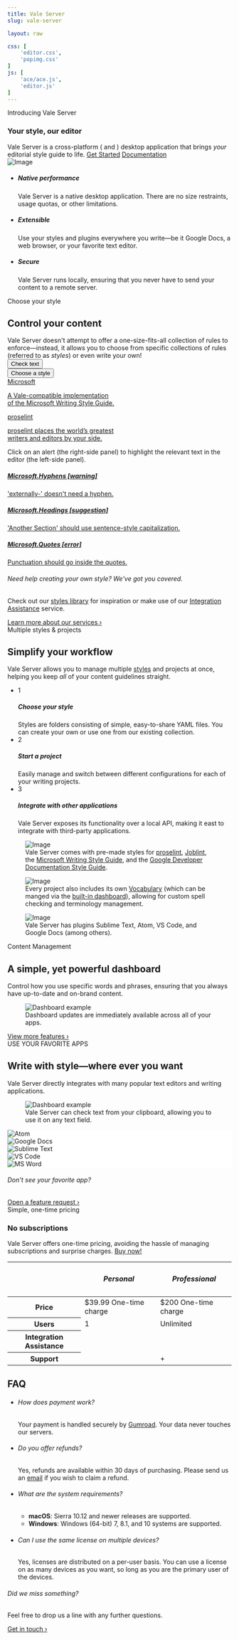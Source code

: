 ```yaml
---
title: Vale Server
slug: vale-server

layout: raw

css: [
    'editor.css',
    'popimg.css'
]
js: [
    'ace/ace.js',
    'editor.js'
]
---
```

<section class="pb-0">
   <div class="container">
      <div class="row justify-content-center text-center section-intro mb-0">
         <div class="col-12 col-md-9 col-lg-8 pb-3">
            <span class="title-decorative">Introducing Vale Server</span>
            <h3 class="display-4">Your style, our editor</h3>
            <span class="lead">
            Vale Server is a cross-platform (<i class="fab fa-apple"></i> and <i class="fab fa-windows"></i>)
            desktop application that brings <i>your</i> editorial style guide to
            life.
            </span>
            <a href="#puchase" class="btn btn-lg btn-success">Get Started</a>
            <a href="https://errata-ai.github.io/vale-server/docs/about.html" class="btn btn-lg btn-link">Documentation <i class="icon-chevron-right"></i></a>
         </div>
         <div class="justify-content-center text-center">
            <div class="popover-image">
                  <div
                    class="popover-hotspot bg-warning animated infinite pulse"
                    style="top: 40%; left: 25%;"
                    data-toggle="tooltip"
                    data-html="true"
                    title="Use your favorite applications&mdash;Vale Server can run on your clipboard or through one of its third-party integrations."><i class="fas fa-info"></i>
                  </div>
                  <div
                    class="popover-hotspot bg-danger animated infinite pulse"
                    style="top: 10%; left: 73%;"
                    data-toggle="tooltip"
                    data-html="true"
                    title="Vale Server is a <i>native</i> desktop application, allowing it to seemlessly integrate into your environment."><i class="fas fa-info"></i>
                  </div>
                  <div
                    class="popover-hotspot bg-info animated infinite pulse"
                    style="top: 80%; left: 70%;"
                    data-toggle="tooltip"
                    title="Bring your style guide to life: Vale Server helps you ensure that your writing is clear, concise, and on-brand."><i class="fas fa-info"></i>
                  </div>
                  <img src="/img/vale-server/desktop.png" alt="Image" class="img-fluid">
            </div>
         </div>
      <!--end of row-->
      </div>
   </div>
   <!--end of container-->
</section>

<section>
    <div class="container">
        <!--end of row-->
        <ul class="row feature-list">
            <li class="col-12 col-md-4">
                <i class="icon-tv h1 text-teal"></i>
                <h5>Native performance</h5>
                <p>
                    Vale Server is a native desktop application. There are no
                    size restraints, usage quotas, or other limitations.
                </p>
            </li>
            <!--end of col-->
            <li class="col-12 col-md-4">
                <i class="icon-cog h1 text-teal"></i>
                <h5>Extensible</h5>
                <p>
                    Use your styles and plugins everywhere you write&mdash;be
                    it Google Docs, a web browser, or your favorite text editor.
                </p>
            </li>
            <!--end of col-->
            <li class="col-12 col-md-4">
                <i class="icon-lock h1 text-teal"></i>
                <h5>Secure</h5>
                <p>
                    Vale Server runs locally, ensuring that you never have
                    to send your content to a remote server.
                </p>
            </li>
            <!--end of col-->
        </ul>
        <!--end of row-->
    </div>
    <!--end of container-->
</section>


<section>
    <div class="container">
        <div class="row justify-content-center text-center section-intro">
            <div class="col-12 col-md-9 col-lg-8">
                <span class="title-decorative">Choose your style</span>
                <h2 class="display-4">Control your content</h2>
                <span class="lead">
                    Vale Server doesn't attempt to offer a one-size-fits-all collection of rules to enforce&mdash;instead, it allows you to choose from specific collections of rules (referred to as <i>styles</i>) or even write your own!
                </span>
                <div class="btn-group" role="group" aria-label="Button group with nested dropdown">
                  <button id="lint" type="button" class="btn btn-success"><i class="fas fa-check"></i> Check text</button>
                  <div class="btn-group" role="group">
                    <button id="btnGroupDrop1" type="button" class="btn btn-secondary dropdown-toggle" data-toggle="dropdown" aria-haspopup="true" aria-expanded="false">
                      Choose a style
                    </button>
                    <div class="dropdown-menu" aria-labelledby="btnGroupDrop1">
                      <a class="dropdown-item" href="#">
                        Microsoft
                        <p class="text-small text-muted">
                            A Vale-compatible implementation <br> of the Microsoft Writing Style Guide.
                        </p>
                      </a>
                      <a class="dropdown-item" href="#">
                        proselint
                        <p class="text-small text-muted">
                            proselint places the world’s greatest <br> writers and editors by your side.
                        </p>
                      </a>
                    </div>
                  </div>
                </div>
                <p class="small pt-2">
                    Click on an alert (the right-side panel) to highlight the relevant text in the editor (the left-side panel).
                </p>
            </div>
            <!--end of col-->
        </div>
        <!--end of row-->
        <div class="row justify-content-center">
            <div class="col-sm-6" id="htmPane">
                <div class="inner jumbotron" id="htmEditor"></div>
            </div>
            <div class="col-sm-6">
                <div id="alerts" class="list-group">
                  <a id="0" href="#" class="list-group-item list-group-item-action flex-column align-items-start list-group-item-warning">
                    <div class="d-flex w-100 justify-content-between">
                      <h5 class="mb-1">Microsoft.Hyphens [warning]</h5>
                    </div>
                    <p class="mb-1">'externally-' doesn't need a hyphen.</p>
                  </a>
                  <a id="1" href="#" class="list-group-item list-group-item-action flex-column align-items-start list-group-item-info">
                    <div class="d-flex w-100 justify-content-between">
                      <h5 class="mb-1">Microsoft.Headings [suggestion]</h5>
                    </div>
                    <p class="mb-1">'Another Section' should use sentence-style capitalization.</p>
                  </a>
                  <a id="2" href="#" class="list-group-item list-group-item-action flex-column align-items-start list-group-item-danger">
                    <div class="d-flex w-100 justify-content-between">
                      <h5 class="mb-1">Microsoft.Quotes [error]</h5>
                    </div>
                    <p class="mb-1">Punctuation should go inside the quotes.</p>
                  </a>
                </div>
            </div>
        </div>
        <!--end of row-->
        <div class="row justify-content-center text-center section-outro">
            <div class="col-lg-4 col-md-5">
                <h6>Need help creating your own style? We've got you covered.</h6>
                <p class="f5 text-gray">
                    Check out our <a href="https://github.com/errata-ai/styles">styles library</a> for inspiration or make use of our <a href="#">Integration Assistance</a> service.
                </p>
                <a href="https://errata-ai.github.io/vale-server/">Learn more about our services &rsaquo;</a>
            </div>
            <!--end of col-->
        </div>
    </div>
    <!--end of container-->
</section>

<section>
    <div class="container">
        <div class="row justify-content-center text-center section-intro">
            <div class="col-12 col-md-9 col-lg-8">
                <span class="title-decorative">Multiple styles &amp; projects</span>
                <h2 class="display-4">Simplify your workflow</h2>
                <span class="lead">
                    Vale Server allows you to manage multiple <a href="https://errata-ai.github.io/vale/styles/">styles</a> and projects
                    at once, helping you keep <i>all</i> of your content guidelines straight.
                </span>
            </div>
            <!--end of col-->
        </div>
        <!--end of row-->
        <div class="row justify-content-around">
            <div class="col-lg-5 col-md-5 mb-4">
                <ul class="nav nav-cards" role="tablist">
                    <li>
                        <div class="card active show" data-toggle="tab" href="#content-1" role="tab" aria-controls="content-1" aria-selected="true">
                            <div class="card-body">
                                <div class="media align-items-center">
                                    <div class="step-circle mr-4">1</div>
                                    <div class="media-body">
                                        <h5>Choose your style</h5>
                                        <span>
                                        Styles are folders consisting of simple, easy-to-share YAML files. You can create your own or use one from our existing collection.
                                        </span>
                                    </div>
                                </div>
                            </div>
                        </div>
                    </li>
                    <li>
                        <div class="card" data-toggle="tab" href="#content-2" role="tab" aria-controls="content-2" aria-selected="false">
                            <div class="card-body">
                                <div class="media align-items-center">
                                    <div class="step-circle mr-4">2</div>
                                    <div class="media-body">
                                        <h5>Start a project</h5>
                                        <span>
                                            Easily manage and switch between different configurations for each of your writing projects.
                                        </span>
                                    </div>
                                </div>
                            </div>
                        </div>
                    </li>
                    <li>
                        <div class="card" data-toggle="tab" href="#content-3" role="tab" aria-controls="content-3" aria-selected="false">
                            <div class="card-body">
                                <div class="media align-items-center">
                                    <div class="step-circle mr-4">3</div>
                                    <div class="media-body">
                                        <h5>Integrate with other applications</h5>
                                        <span>
                                            Vale Server exposes its functionality over a local API, making it
                                            east to integrate with third-party applications.
                                        </span>
                                    </div>
                                </div>
                            </div>
                        </div>
                    </li>
                </ul>
            </div>
            <div class="col-7 mb-4">
                <div class="tab-content">
                    <div class="tab-pane fade active show" id="content-1" role="tabpanel" arialabelledby="content-1-tab">
                        <figure class="figure">
                          <img alt="Image" class="img-fluid w-100" src="/img/vale-server/styles.png">
                          <figcaption class="figure-caption text-center img-caption">Vale Server comes with pre-made styles for
                                        <a href="http://proselint.com/">proselint</a>,
                                        <a href="https://joblint.org/">Joblint</a>,
                                        the <a href="https://docs.microsoft.com/en-us/style-guide/welcome/">Microsoft Writing Style Guide</a>,
                                        and the <a href="https://developers.google.com/style/">Google Developer Documentation Style Guide</a>.</figcaption>
                        </figure>
                    </div>
                    <div class="tab-pane fade" id="content-2" role="tabpanel" arialabelledby="content-2-tab">
                        <figure class="figure">
                          <img alt="Image" class="img-fluid w-100" src="/img/vale-server/projects.png">
                          <figcaption class="figure-caption text-center">Every project also includes its own <a href="#">Vocabulary</a> (which can be manged via the <a href="#dash">built-in dashboard</a>), allowing for custom spell checking and terminology management.</figcaption>
                        </figure>
                    </div>
                    <div class="tab-pane fade" id="content-3" role="tabpanel" arialabelledby="content-3-tab">
                        <figure class="figure">
                          <img alt="Image" class="img-fluid w-100" src="/img/vale-server/general.png">
                          <figcaption class="figure-caption text-center">Vale Server has plugins Sublime Text, Atom, VS Code, and Google Docs (among others).</figcaption>
                        </figure>
                    </div>
                </div>
            </div>
            <!--end of col-->
        </div>
        <!--end of row-->
    </div>
    <!--end of container-->
</section>

<section id="dash">
    <div class="container">
        <div class="row justify-content-center text-center section-intro">
            <div class="col-12 col-md-9 col-lg-8">
                <span class="title-decorative">Content Management</span>
                <h2 class="display-4">A simple, yet powerful dashboard</h2>
                <span class="lead">Control how you use specific words and phrases, ensuring that you always have up-to-date and on-brand content.</span>
            </div>
            <!--end of col-->
        </div>
        <!--end of row-->
        <div class="row justify-content-center">
            <div class="col-10">
                <figure class="figure">
                  <img alt="Dashboard example" src="/img/vale-server/flow.gif" class="img-fluid box-shadow rounded">
                  <figcaption class="figure-caption text-center pt-2">Dashboard updates are immediately available across all of your apps.</figcaption>
                </figure>
                <!--end of video cover-->
            </div>
            <!--end of col-->
        </div>
        <!--end of row-->
        <div class="row justify-content-center text-center section-outro">
            <div class="col-lg-4 col-md-5">
                <a href="https://errata-ai.github.io/vale-server/">View more features ›</a>
            </div>
            <!--end of col-->
        </div>
        <!--end of row-->
    </div>
    <!--end of container-->
</section>


<section>
    <div class="container">
        <div class="row justify-content-center text-center section-intro">
            <div class="col-12 col-md-9 col-lg-8">
                <span class="title-decorative">USE YOUR FAVORITE APPS</span>
                <h2 class="display-4">Write with style&mdash;where ever you want</h2>
                <span class="lead">Vale Server directly integrates with many popular text editors and writing applications.</span>
            </div>
            <div class="col-10">
                <figure class="figure">
                  <img alt="Dashboard example" src="/img/vale-server/clip.png" class="img-fluid box-shadow rounded" data-action="zoom">
                  <figcaption class="figure-caption text-center pt-2">Vale Server can check text from your clipboard, allowing you to use it on any text field.</figcaption>
                </figure>
                <!--end of video cover-->
            </div>
            <!--end of col-->
        </div>
        <div class="text-center mt-5">
            <div class="apps-cluster d-flex flex-wrap flex-justify-center pb-6">
                <div data-toggle="tooltip" title="Atom" class="CircleBadge CircleBadge--medium CircleBadge--feature" style="background-color: #FFF;">
                    <img src="/img/atom.png" alt="Atom" class="CircleBadge-icon">
                </div>
                <div data-toggle="tooltip" title="Google Docs" class="CircleBadge CircleBadge--medium CircleBadge--feature" style="background-color: #FFF;"><img src="/img/gdocs.png" alt="Google Docs" class="CircleBadge-icon"></div>
                <div data-toggle="tooltip" title="Sublime Text" class="CircleBadge CircleBadge--medium CircleBadge--feature" style="background-color: #FFF;"><img src="/img/sublime.png" alt="Sublime Text" class="CircleBadge-icon"></div>
                <div data-toggle="tooltip" title="Visual Studio Code" class="CircleBadge CircleBadge--medium CircleBadge--feature" style="background-color: #FFF;">
                    <img src="/img/code.png" alt="VS Code" class="CircleBadge-icon">
                </div>
                <div data-toggle="tooltip" title="Microsoft Word (coming soon!)" class="CircleBadge CircleBadge--medium CircleBadge--feature" style="background-color: #FFF;"><img src="/img/word.png" alt="MS Word" class="CircleBadge-icon"></div>
            </div>
        </div>
        <!--end of row-->
        <div class="row justify-content-center text-center section-outro">
            <div class="col-lg-4 col-md-5">
                <h6>Don't see your favorite app?</h6>
                <a href="https://github.com/errata-ai/vale/issues/new">Open a feature request &rsaquo;</a>
            </div>
        </div>
    </div>
</section>

<section id="puchase">
    <div class="container">
        <div class="row justify-content-center text-center section-intro">
            <div class="col-12 col-md-9 col-lg-8">
                <span class="title-decorative">Simple, one-time pricing</span>
                <h3 class="display-4">No subscriptions</h3>
                <span class="lead">Vale Server offers one-time pricing, avoiding the hassle of managing subscriptions and surprise charges.</span>
                <a class="gumroad-button" href="https://gum.co/tfzHE" target="_blank">Buy now!</a>
            </div>
        </div>
        <div class="row justify-content-center">
            <div class="col table-responsive">
                <table class="table table-bordered pricing">
                    <thead>
                        <tr>
                            <th scope="col"></th>
                            <th scope="col">
                                <h5>Personal</h5>
                            </th>
                            <th scope="col">
                                <h5>Professional</h5>
                            </th>
                        </tr>
                    </thead>
                    <tbody>
                        <tr>
                            <th scope="row">Price</th>
                            <td>
                                <span class="display-4">$39.99</span>
                                <span class="text-small">One-time charge</span>
                            </td>
                            <td>
                                <span class="display-4">$200</span>
                                <span class="text-small">One-time charge</span>
                            </td>
                        </tr>
                        <tr>
                            <th scope="row" >Users <span data-toggle="tooltip" title="Personal license holders can download Vale Server on devices where they are the primary user. Professional licenses holder have no download restrictions."><i class="fas fa-question-circle"></i></span></th>
                            <td>1</td>
                            <td>Unlimited</td>
                        </tr>
                        <tr>
                            <th scope="row" class="text-right">Integration Assistance <span data-toggle="tooltip" title="We'll create a Vale-compatible version of your house style and a custom vocabulary file from your own terminology."><i class="fas fa-question-circle"></i></span></th>
                            <td><i class="icon-circle-with-cross text-red"></i></td>
                            <td><i class="icon-check text-green"></i></td>
                        </tr>
                        <tr>
                            <th scope="row" class="text-right">Support <span data-toggle="tooltip" title="Personal license holders can receive support through public GitHub Issues. Professional license holders receive additional email support."><i class="fas fa-question-circle"></i></span></th>
                            <td><i class="fab fa-github"></i></td>
                            <td><i class="fab fa-github"></i> + <i class="fas fa-at"></i></i>
                            </td>
                        </tr>
                    </tbody>
                </table>
            </div>
        </div>
    </div>
</section>

<section id="faq" class="bg-white pt-0">
    <div class="container">
        <div class="row justify-content-center section-intro">
            <div class="col-auto">
                <h2 class="h1">FAQ</h2>
            </div>
            <!--end of col-->
        </div>
        <!--end of row-->
        <ul class="row feature-list feature-list-sm justify-content-center">
            <li class="col-12 col-md-6 col-lg-5">
                <div class="card">
                    <div class="card-body">
                        <h6>How does payment work?</h6>
                        <p>
                            Your payment is handled securely by <a href="https://help.gumroad.com/article/147-safe-buying-on-gumroad">Gumroad</a>. Your data never touches our servers.
                        </p>
                    </div>
                </div>
            </li>
            <li class="col-12 col-md-6 col-lg-5">
                <div class="card">
                    <div class="card-body">
                        <h6>Do you offer refunds?</h6>
                        <p>
                            Yes, refunds are available within 30
                            days of purchasing. Please send us an
                            <a href="mailto:support@errata.ai">email</a> if you wish to
                            claim a refund.
                        </p>
                    </div>
                </div>
            </li>
            <li class="col-12 col-md-6 col-lg-5">
                <div class="card">
                    <div class="card-body">
                        <h6>What are the system requirements?</h6>
                        <ul>
                            <li><b>macOS</b>: Sierra 10.12 and newer releases are supported.</li>
                            <li><b>Windows</b>: Windows (64-bit) 7, 8.1, and 10 systems are supported.</li>
                        </ul>
                    </div>
                </div>
            </li>
            <li class="col-12 col-md-6 col-lg-5">
                <div class="card">
                    <div class="card-body">
                        <h6>Can I use the same license on multiple devices?</h6>
                        <p>
                            Yes, licenses are distributed on a per-user basis. You can use a license on as many devices as you want, so long as you are the primary user of the devices.
                        </p>
                    </div>
                </div>
            </li>
        </ul>
        <div class="row justify-content-center text-center section-outro">
            <div class="col-lg-4 col-md-5">
                <h6>Did we miss something?</h6>
                <p>Feel free to drop us a line with any further questions.</p>
                <a href="mailto:support@errata.ai">Get in touch &rsaquo;</a>
            </div>
        </div>
    </div>
</section>

